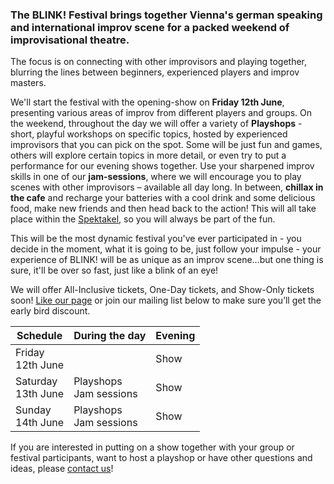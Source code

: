 ### The BLINK! Festival brings together Vienna's german speaking and international improv scene for a packed weekend of improvisational theatre.

The focus is on connecting with other improvisors and playing together, blurring the lines between beginners, experienced players and improv masters.

We'll start the festival with the opening-show on **Friday 12th June**, presenting various areas of improv from different players and groups. On the weekend, throughout the day we will offer a variety of **Playshops** - short, playful workshops on specific topics, hosted by experienced improvisors that you can pick on the spot. Some will be just fun and games, others will explore certain topics in more detail, or even try to put a performance for our evening shows together. Use your sharpened improv skills in one of our **jam-sessions**, where we will encourage you to play scenes with other improvisors – available all day long. In between, **chillax in the cafe** and recharge your batteries with a cool drink and some delicious food, make new friends and then head back to the action! This will all take place within the [Spektakel](https://www.spektakel.wien), so you will always be part of the fun.

This will be the most dynamic festival you've ever participated in - you decide in the moment, what it is going to be, just follow your impulse - your experience of BLINK! will be as unique as an improv scene...but one thing is sure, it'll be over so fast, just like a blink of an eye!

We will offer All-Inclusive tickets, One-Day tickets, and Show-Only tickets soon! [Like our page](https://www.facebook.com/BLINK.Improfestival/) or join our mailing list below to make sure you’ll get the early bird discount.

| Schedule         | During the day              | Evening |
| ---------------------- | --------------------------- | ------- |
| Friday<br />12th June  |                             | Show    |
| Saturday<br />13th June| Playshops<br />Jam sessions | Show    |
| Sunday<br />14th June  | Playshops<br />Jam sessions | Show    |

If you are interested in putting on a show together with your group or festival participants, want to host a playshop or have other questions and ideas, please [contact us](mailto:improv@blink-festival.at)!
